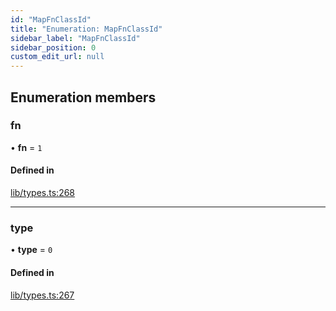 ```yaml
---
id: "MapFnClassId"
title: "Enumeration: MapFnClassId"
sidebar_label: "MapFnClassId"
sidebar_position: 0
custom_edit_url: null
---
```


## Enumeration members

### fn

• **fn** = `1`

#### Defined in

[lib/types.ts:268](https://github.com/nartc/mapper/blob/26cdf55/packages/core/src/lib/types.ts#L268)

___

### type

• **type** = `0`

#### Defined in

[lib/types.ts:267](https://github.com/nartc/mapper/blob/26cdf55/packages/core/src/lib/types.ts#L267)
